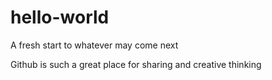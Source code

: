 # hello-world
A fresh start to whatever may come next 

Github is such a great place for sharing and creative thinking
